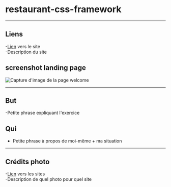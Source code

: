 # restaurant-css-framework   
   
---    
    
## Liens    
   
-[Lien]() vers le site   
-Description du site  
   
## screenshot landing page   
     
![Capture d'image de la page welcome]()   
   
---   
    
## But   
   
-Petite phrase expliquant l'exercice   
   
## Qui 
   
- Petite phrase à propos de moi-même + ma situation   
   
---   
   
## Crédits photo   
   
-[Lien]() vers les sites   
-Description de quel photo pour quel site    
      
